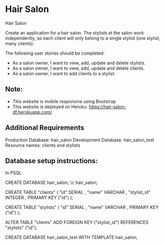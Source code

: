 # Hair Salon

Hair Salon

Create an application for a hair salon. The stylists at the salon work independently, so each client will only belong to a single stylist (one stylist, many clients).

The following user stories should be completed:

* As a salon owner, I want to view, add, update and delete stylists.
* As a salon owner, I want to view, add, update and delete clients.
* As a salon owner, I want to add clients to a stylist.

## Note:

* This website is mobile responsive using Bootstrap
* This website is deployed on Heroku:
https://hair-salon-df.herokuapp.com/


## Additional Requirements

Production Database: hair_salon
Development Database: hair_salon_test
Resource names: clients and stylists


## Database setup instructions:
In PSQL:

CREATE DATABASE hair_salon;
\c hair_salon;

CREATE TABLE "clients" (
"id"  SERIAL ,
"name" VARCHAR ,
"stylist_id" INTEGER ,
PRIMARY KEY ("id")
);

CREATE TABLE "stylists" (
"id"  SERIAL ,
"name" VARCHAR ,
PRIMARY KEY ("id")
);

ALTER TABLE "clients" ADD FOREIGN KEY ("stylist_id") REFERENCES "stylists" ("id");

CREATE DATABASE hair_salon_test WITH TEMPLATE hair_salon;
